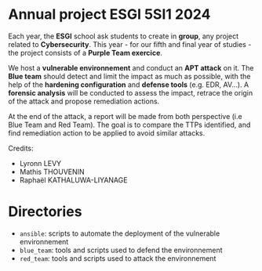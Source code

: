 # Annual project ESGI 5SI1 2024

Each year, the **ESGI** school ask students to create in **group**, any project related to **Cybersecurity**.
This year - for our fifth and final year of studies - the project consists of a **Purple Team exercice**.

We host a **vulnerable environnement** and conduct an **APT attack** on it. The **Blue team** should detect and limit the impact as much as possible, with the help of the **hardening configuration** and **defense tools** (e.g. EDR, AV...). A **forensic analysis** will be conducted to assess the impact, retrace the origin of the attack and propose remediation actions.

At the end of the attack, a report will be made from both perspective (i.e Blue Team and Red Team). The goal is to compare the TTPs identified, and find remediation action to be applied to avoid similar attacks.

Credits:
- Lyronn LEVY
- Mathis THOUVENIN
- Raphaël KATHALUWA-LIYANAGE

# Directories

- `ansible`: scripts to automate the deployment of the vulnerable environnement
- `blue_team`: tools and scripts used to defend the environnement
- `red_team`: tools and scripts used to attack the environnement
